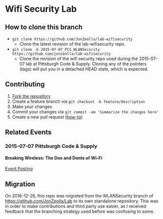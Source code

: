 # Wifi Security Lab

## How to clone this branch
* `git clone https://github.com/JonZeolla/lab-wifisecurity`
  * Clone the latest revision of the lab-wifisecurity repo.
* `git clone -b 2015-07-07_PCS_WLANSecurity https://github.com/jonzeolla/lab-wifisecurity`
  * Clone the revision of the wifi security repo used during the 2015-07-07 lab at Pittsburgh Code & Supply.  Cloning any of the pointers (tags) will put you in a detached HEAD state, which is expected.

## Contributing
1. [Fork the repository](https://github.com/jonzeolla/lab-wifisecurity/fork)
1. Create a feature branch via `git checkout -b feature/description`
1. Make your changes
1. Commit your changes via `git commit -am 'Summarize the changes here'`
1. Create a new pull request ([how-to](https://help.github.com/articles/creating-a-pull-request/))

## Related Events
### 2015-07-07 Pittsburgh Code & Supply
#### Breaking Wireless:  The Dos and Donts of Wi-Fi
[Event Posting](http://www.meetup.com/Pittsburgh-Code-Supply/events/222346335/)

## Migration
On 2016-12-26, this repo was migrated from the WLANSecurity branch of https://github.com/JonZeolla/Lab to its own standalone repository.  This was in order to make contributions and third party use easier, as I received feedback that the branching strategy used before was confusing to some.
